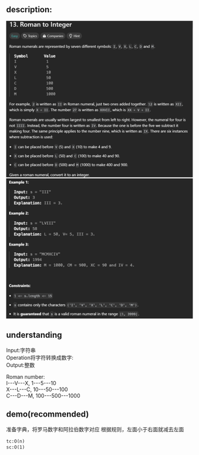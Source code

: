 ## description:

![q.png](assets/q.png)
![a.png](assets/a.png)

## understanding

Input:字符串<br>
Operation将字符转换成数字:<br>
Output:整数

Roman number:<br>
I---V---X, 1---5---10<br>
X---L---C, 10---50---100<br>
C---D---M, 100---500---1000

## demo(recommended)

准备字典，将罗马数字和阿拉伯数字对应
根据规则，左面小于右面就减去左面

```
tc:O(n)
sc:O(1)
```
